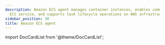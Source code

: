 ```yaml
---
description: Amazon ECS agent manages container instances, enables communication with
  ECS service, and supports task lifecycle operations on AWS infrastructure.
sidebar_position: 30
title: Amazon ECS agent
---
```

import DocCardList from '@theme/DocCardList';

<DocCardList />
